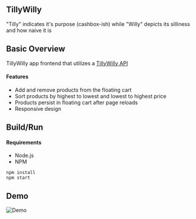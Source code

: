 ## TillyWilly

"Tilly" indicates it's purpose (cashbox-ish) while "Willy" depicts its silliness and how naive it is

## Basic Overview

TillyWilly app frontend that utilizes a [TillyWilly API](https://github.com/duderman/tilly-willy-api)

#### Features

- Add and remove products from the floating cart
- Sort products by highest to lowest and lowest to highest price
- Products persist in floating cart after page reloads
- Responsive design

## Build/Run

#### Requirements

- Node.js
- NPM

```
npm install
npm start
```

## Demo

![Demo](https://media.giphy.com/media/2R65OmHWFPToXMXX41/giphy.gif)
